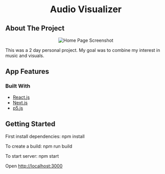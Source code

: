 <div align="center">
<h1>Audio Visualizer</h1>
</div>

## About The Project

<div align="center">
<img src="https://media4.giphy.com/media/IuWAxprJmxfMpDII8q/giphy.gif?cid=790b76110ec668439d0c177a9560f2fdf0a5ff3b28bc2a6a&rid=giphy.gif&ct=g" alt="Home Page Screenshot" >
</div>

This was a 2 day personal project. My goal was to combine my interest in music and visuals.

## App Features

### Built With

- [React.js](https://reactjs.org/)
- [Next.js](https://nextjs.org/)
- [p5.js](https://p5js.org/)

## Getting Started

First install dependencies:
npm install

To create a build:
npm run build

To start server:
npm start

Open [http://localhost:3000](http://localhost:3000)
